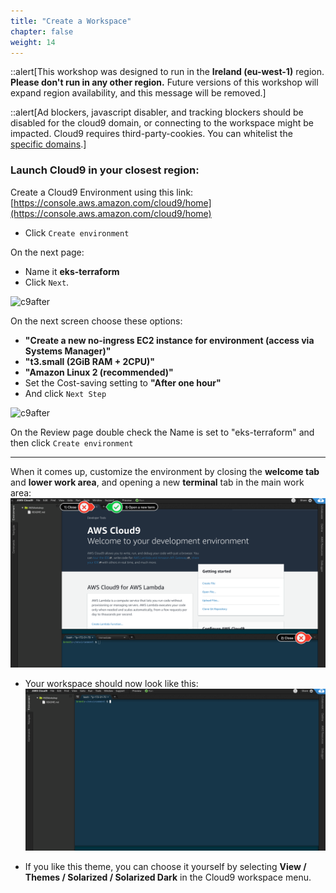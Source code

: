 ```yaml
---
title: "Create a Workspace"
chapter: false
weight: 14
---
```




::alert[This workshop was designed to run in the **Ireland (eu-west-1)** region. **Please don't run in any other region.** Future versions of this workshop will expand region availability, and this message will be removed.]


::alert[Ad blockers, javascript disabler, and tracking blockers should be disabled for the cloud9 domain, or connecting to the workspace might be impacted. Cloud9 requires third-party-cookies. You can whitelist the [specific domains](https://docs.aws.amazon.com/cloud9/latest/user-guide/troubleshooting.html#troubleshooting-env-loading).]

### Launch Cloud9 in your closest region:

Create a Cloud9 Environment using this link: [https://console.aws.amazon.com/cloud9/home](https://console.aws.amazon.com/cloud9/home)



- Click `Create environment`

On the next page:

- Name it **eks-terraform**
- Click `Next`.

![c9after](/static/images/andyt/c9-create1.png)

On the next screen choose these options:


- **"Create a new no-ingress EC2 instance for environment (access via Systems Manager)"**
- **"t3.small (2GiB RAM + 2CPU)"** 
- **"Amazon Linux 2 (recommended)"**
- Set the Cost-saving setting to **"After one hour"**
- And click `Next Step`

![c9after](/static/images/andyt/c9-create2.png)


On the Review page double check the Name is set to "eks-terraform" and then click `Create environment`

----

When it comes up, customize the environment by closing the **welcome tab**
and **lower work area**, and opening a new **terminal** tab in the main work area:
![c9before](/static/images/c9before.png)

- Your workspace should now look like this:
![c9after](/static/images/c9after.png)

- If you like this theme, you can choose it yourself by selecting **View / Themes / Solarized / Solarized Dark**
in the Cloud9 workspace menu.

